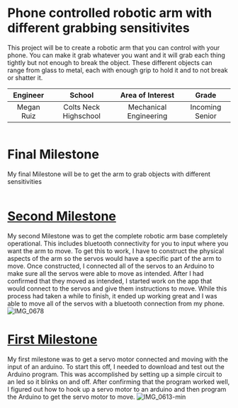 ﻿# Phone controlled robotic arm with different grabbing sensitivites
This project will be to create a robotic arm that you can control with your phone. You can make it grab whatever you want and it will grab each thing tightly but not enough to break the object. These different objects can range from glass to metal, each with enough grip to hold it and to not break or shatter it. 

| **Engineer** | **School** | **Area of Interest** | **Grade** |
|:--:|:--:|:--:|:--:|
| Megan Ruiz | Colts Neck Highschool | Mechanical Engineering | Incoming Senior

![]()
  
# Final Milestone

My final Milestone will be to get the arm to grab objects with different sensitivities

[![]()]()

# [Second Milestone](https://youtu.be/sN2iNDrJfi4)
My second Milestone was to get the complete robotic arm base completely operational. This includes bluetooth connectivity for you to input where you want the arm to move. To get this to work, I have to construct the physical aspects of the arm so the servos would have a specific part of the arm to move. Once constructed, I connected all of the servos to an Arduino to make sure all the servos were able to move as intended. After I had confirmed that they moved as intended, I started work on the app that would connect to the servos and give them instructions to move. While this process had taken a while to finish, it ended up working great and I was able to move all of the servos with a bluetooth connection from my phone.
![IMG_0678](https://user-images.githubusercontent.com/88210385/129072345-78cf4ad8-d7e1-463e-9453-f51ff2caac66.jpg)

# [First Milestone](https://youtu.be/TmVGl0yPiXY "First Milestone")

My first milestone was to get a servo motor connected and moving with the input of an arduino. To start this off, I needed to download and test out the Arduino program. This was accomplished by setting up a simple circuit to an led so it blinks on and off. After confirming that the program worked well, I figured out how to hook up a servo motor to an arduino and then program the Arduino to get the servo motor to move. 
![IMG_0613-min](https://user-images.githubusercontent.com/88210385/127806258-513bef47-7273-4784-b655-fa580d0b1a04.png)
[![]()]()
